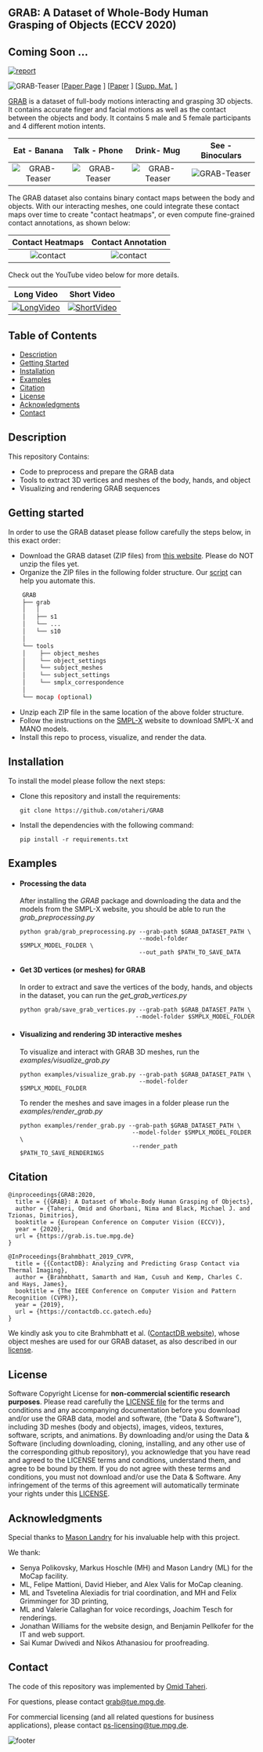 ## GRAB: A Dataset of Whole-Body Human Grasping of Objects (ECCV 2020)

## Coming Soon ...

[![report](https://img.shields.io/badge/arxiv-report-red)](https://grab.is.tue.mpg.de)

![GRAB-Teaser](images/teaser.png)
[[Paper Page](https://grab.is.tue.mpg.de) ] 
[[Paper](http://grab.is.tue.mpg.de//uploads/ckeditor/attachments/363/grab_eccv2020.pdf) ] 
[[Supp. Mat.](https://www.ecva.net/papers/eccv_2020/papers_ECCV/papers/123490562-supp.pdf) ]

[GRAB](http://grab.is.tue.mpg.de) is a dataset of full-body motions interacting and grasping 3D objects.
It contains accurate finger and facial motions as well as the contact between the objects and body. It contains 5 male and 5 female participants and 4
different motion intents.



| Eat - Banana | Talk - Phone|Drink- Mug | See - Binoculars|
| :---: | :---: |:---: | :---: |
| ![GRAB-Teaser](images/banana.gif)|![GRAB-Teaser](images/phone.gif)|![GRAB-Teaser](images/mug.gif)|![GRAB-Teaser](images/binoculars.gif)|

The GRAB dataset also contains  binary contact maps between the body and objects.
With our interacting meshes, one could integrate these contact maps over time to create
"contact heatmaps", or even compute fine-grained contact annotations, as shown below:

|Contact Heatmaps|Contact Annotation|
| :---: | :---: |
|![contact](images/contact.png) |![contact](images/contact1.png)|


Check out the YouTube video below for more details.

| Long Video | Short Video |
| :---: | :---: |
|  [![LongVideo](images/long.png)](https://youtu.be/s5syYMxmNHA) | [![ShortVideo](images/short.png)](https://youtu.be/s5syYMxmNHA) |


## Table of Contents
  * [Description](#description)
  * [Getting Started](#getting-started)
  * [Installation](#installation)
  * [Examples](#examples)
  * [Citation](#citation)
  * [License](#license)
  * [Acknowledgments](#acknowledgments)
  * [Contact](#contact)



## Description

This repository Contains:
- Code to preprocess and prepare the GRAB data
- Tools to extract 3D vertices and meshes of the body, hands, and object
- Visualizing and rendering GRAB sequences

## Getting started
In order to use the GRAB dataset please follow carefully the steps below, in this exact order:

- Download the GRAB dataset (ZIP files) from [this website](http://grab.is.tue.mpg.de). Please do NOT unzip the files yet.
- Organize the ZIP files in the following folder structure. Our [script](http://comming.soon) can help you automate this.
```bash
    GRAB
    ├── grab
    │   │
    │   ├── s1
    │   └── ...
    │   └── s10
    │
    └── tools
    │    ├── object_meshes
    │    └── object_settings
    │    └── subject_meshes
    │    └── subject_settings
    │    └── smplx_correspondence
    │
    └── mocap (optional)
```
- Unzip each ZIP file in the same location of the above folder structure.
- Follow the instructions on the [SMPL-X](https://smpl-x.is.tue.mpg.de) website to download SMPL-X and MANO models.
- Install this repo to process, visualize, and render the data.

## Installation

To install the model please follow the next steps:

- Clone this repository and install the requirements: 
    ```Shell
    git clone https://github.com/otaheri/GRAB
    ```
- Install the dependencies with the following command:
    ```
    pip install -r requirements.txt
    ```

## Examples

- #### Processing the data

    After installing the *GRAB* package and downloading the data and the models from the SMPL-X website, you should be able to run the *grab_preprocessing.py*
    
    ```Shell
    python grab/grab_preprocessing.py --grab-path $GRAB_DATASET_PATH \
                                      --model-folder $SMPLX_MODEL_FOLDER \
                                      --out_path $PATH_TO_SAVE_DATA
    ```

- #### Get 3D vertices (or meshes) for GRAB
    
    In order to extract and save the vertices of the body, hands, and objects in the dataset, you can run the *get_grab_vertices.py*
    
    ```Shell
    python grab/save_grab_vertices.py --grab-path $GRAB_DATASET_PATH \
                                     --model-folder $SMPLX_MODEL_FOLDER
    ```


- #### Visualizing and rendering 3D interactive meshes
    
    To visualize and interact with GRAB 3D meshes, run the *examples/visualize_grab.py*
    
    ```Shell
    python examples/visualize_grab.py --grab-path $GRAB_DATASET_PATH \
                                      --model-folder $SMPLX_MODEL_FOLDER
    ```
    
    To render the meshes and save images in a folder please run the  *examples/render_grab.py*
    
    ```Shell
    python examples/render_grab.py --grab-path $GRAB_DATASET_PATH \
                                    --model-folder $SMPLX_MODEL_FOLDER \
                                    --render_path $PATH_TO_SAVE_RENDERINGS
    ```



## Citation

```
@inproceedings{GRAB:2020,
  title = {{GRAB}: A Dataset of Whole-Body Human Grasping of Objects},
  author = {Taheri, Omid and Ghorbani, Nima and Black, Michael J. and Tzionas, Dimitrios},
  booktitle = {European Conference on Computer Vision (ECCV)},
  year = {2020},
  url = {https://grab.is.tue.mpg.de}
}

@InProceedings{Brahmbhatt_2019_CVPR,
  title = {{ContactDB}: Analyzing and Predicting Grasp Contact via Thermal Imaging},
  author = {Brahmbhatt, Samarth and Ham, Cusuh and Kemp, Charles C. and Hays, James},
  booktitle = {The IEEE Conference on Computer Vision and Pattern Recognition (CVPR)},
  year = {2019},
  url = {https://contactdb.cc.gatech.edu}
}
```
We kindly ask you to cite Brahmbhatt et al. ([ContactDB website](https://contactdb.cc.gatech.edu/)), whose object meshes are used for our GRAB dataset, as also described in our [license](./LICENSE).

## License
Software Copyright License for **non-commercial scientific research purposes**.
Please read carefully the [LICENSE file](https://github.com/otaheri/GRAB/blob/master/LICENSE) for the terms and conditions and any accompanying documentation
before you download and/or use the GRAB data, model and software, (the "Data & Software"),
including 3D meshes (body and objects), images, videos, textures, software, scripts, and animations.
By downloading and/or using the Data & Software (including downloading,
cloning, installing, and any other use of the corresponding github repository),
you acknowledge that you have read and agreed to the LICENSE terms and conditions, understand them,
and agree to be bound by them. If you do not agree with these terms and conditions,
you must not download and/or use the Data & Software. Any infringement of the terms of
this agreement will automatically terminate your rights under this [LICENSE](./LICENSE).


## Acknowledgments

Special thanks to [Mason Landry](https://ps.is.tuebingen.mpg.de/person/mlandry) for his invaluable help with this project.

We thank:
* Senya Polikovsky, Markus Hoschle (MH) and Mason Landry (ML) for the MoCap facility. 
* ML, Felipe Mattioni, David Hieber, and Alex Valis for MoCap cleaning. 
* ML and Tsvetelina Alexiadis for trial coordination, and MH and Felix Grimminger for 3D printing, 
* ML and Valerie Callaghan for voice recordings, Joachim Tesch for renderings. 
* Jonathan Williams for the website design, and Benjamin Pellkofer for the IT and web support. 
* Sai Kumar Dwivedi and Nikos Athanasiou for proofreading.

## Contact
The code of this repository was implemented by [Omid Taheri](https://ps.is.tue.mpg.de/person/otaheri).

For questions, please contact [grab@tue.mpg.de](mailto:grab@tue.mpg.de).

For commercial licensing (and all related questions for business applications), please contact [ps-licensing@tue.mpg.de](mailto:ps-licensing@tue.mpg.de).



![footer](images/sequence.jpg)
